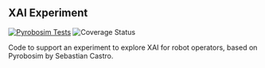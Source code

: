 ## XAI Experiment

[![Pyrobosim Tests](https://github.com/sea-bass/pyrobosim/actions/workflows/tests.yml/badge.svg?branch=main)](https://github.com/sea-bass/pyrobosim/actions/workflows/tests.yml)
![Coverage Status](https://img.shields.io/endpoint?url=https://gist.githubusercontent.com/sea-bass/3761a8aa05af7b0e8c84210b9d103df8/raw/pyrobosim-test-coverage.json)

Code to support an experiment to explore XAI for robot operators, based on Pyrobosim by Sebastian Castro.

